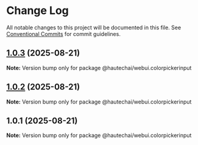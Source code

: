 # Change Log

All notable changes to this project will be documented in this file.
See [Conventional Commits](https://conventionalcommits.org) for commit guidelines.

## [1.0.3](https://github.com/HautechAI/webui/compare/@hautechai/webui.colorpickerinput@1.0.2...@hautechai/webui.colorpickerinput@1.0.3) (2025-08-21)

**Note:** Version bump only for package @hautechai/webui.colorpickerinput

## [1.0.2](https://github.com/HautechAI/webui/compare/@hautechai/webui.colorpickerinput@1.0.1...@hautechai/webui.colorpickerinput@1.0.2) (2025-08-21)

**Note:** Version bump only for package @hautechai/webui.colorpickerinput

## 1.0.1 (2025-08-21)

**Note:** Version bump only for package @hautechai/webui.colorpickerinput
